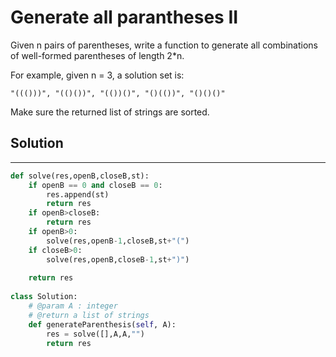 <h1>Generate all parantheses II</h1>

<p>
Given n pairs of parentheses, write a function to generate all combinations of well-formed parentheses of length 2*n.

For example, given n = 3, a solution set is:

    "((()))", "(()())", "(())()", "()(())", "()()()"

Make sure the returned list of strings are sorted.
</p>

<h2>Solution</h2>

***

```python
def solve(res,openB,closeB,st):
    if openB == 0 and closeB == 0:
        res.append(st)
        return res
    if openB>closeB:
        return res
    if openB>0:
        solve(res,openB-1,closeB,st+"(")
    if closeB>0:
        solve(res,openB,closeB-1,st+")")
        
    return res
    
class Solution:
    # @param A : integer
    # @return a list of strings
    def generateParenthesis(self, A):
        res = solve([],A,A,"")
        return res
```
